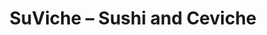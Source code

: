 ---
layout: place
title: SuViche – Sushi and Ceviche
permalink: /florida/miami/suviche-sushi-and-ceviche.html
stateAbbr: FL
stateName: Florida
cityName: Miami
seo:
  type: restaurant
  links: null
place_id: ChIJLe1Qway22YgRrteNP0IoMoE
photos:
  - name: >-
      places/ChIJLe1Qway22YgRrteNP0IoMoE/photos/AeeoHcIou4vtNCvUG0poNbGO3VQv9PoVweHh8OW2I-PhIAH9gp-mwjg2QC8RJqkGsI9AhegjovKA7bHxExNi_zDPFL4f1VZXouyvUiv3x4P61jmpkqkegKbW9_vaqXnoKBldzPsoYS2yEx1JR5Mm1e2x-u_mWGoF8c8gP4yZvESRpv-jvbaO1WFzkK3AU1sht_9LrEHo5KMj4eVsyFt_N62QPPP_IKg7WiJMruGsf-wPkbJLAOLktGkRrsav_gjTfEfAVzkP4NzCIFzRhpasPY3ZUfLbWMqBBQ1jXkuIXBVp-4McHg
    widthPx: 1800
    heightPx: 1200
    authorAttributions:
      - displayName: SuViche – Sushi and Ceviche
        uri: https://maps.google.com/maps/contrib/108227979046323765599
        photoUri: >-
          https://lh3.googleusercontent.com/a-/ALV-UjWN-L1LSX9kjO-7bRE-0I640uP2dtFVanPaGQxghH1-SVbgGn0oYQ=s100-p-k-no-mo
    flagContentUri: >-
      https://www.google.com/local/imagery/report/?cb_client=maps_api_places.places_api&image_key=!1e10!2sAF1QipMIMtDyRATuh4mBSQ1gC08yDRp5lCA3BYZGdAth&hl=en-US
    googleMapsUri: >-
      https://www.google.com/maps/place//data=!3m4!1e2!3m2!1sAF1QipMIMtDyRATuh4mBSQ1gC08yDRp5lCA3BYZGdAth!2e10!4m2!3m1!1s0x88d9b6acc150ed2d:0x813228423f8dd7ae
  - name: >-
      places/ChIJLe1Qway22YgRrteNP0IoMoE/photos/AeeoHcIpG9gSR6ccAT4pmxoklTs1K3PoMkcFqyOccyq-S1krnh2cGqufQ3atgdZkkS2IAD4OcVg4fUWTgd2wk3mhSjgXw5KKh99YJQb8sjXEEAx3dKJnDirA9pg_kZ2nAoI5Yyqg21Rchq5P2RlDx1qtb4Fgs5stKJ9wcC86FUH-jsrRRQK-1Er6Fhmn_DvzKumTF-p1HM8TTQB0aMEifKJTDRQgiJm6utbPaHdOvkvPIXrurptcWTHr9t0ptqXISYWhO_WRUGyuD_3uu9SwzLHAKn0-IlG4tWCCrR_7CPm0RSTfQQ
    widthPx: 900
    heightPx: 720
    authorAttributions:
      - displayName: SuViche – Sushi and Ceviche
        uri: https://maps.google.com/maps/contrib/108227979046323765599
        photoUri: >-
          https://lh3.googleusercontent.com/a-/ALV-UjWN-L1LSX9kjO-7bRE-0I640uP2dtFVanPaGQxghH1-SVbgGn0oYQ=s100-p-k-no-mo
    flagContentUri: >-
      https://www.google.com/local/imagery/report/?cb_client=maps_api_places.places_api&image_key=!1e10!2sAF1QipNWTboJde-oJOfrRKXHIXjOSOiC65AmXQrdpafE&hl=en-US
    googleMapsUri: >-
      https://www.google.com/maps/place//data=!3m4!1e2!3m2!1sAF1QipNWTboJde-oJOfrRKXHIXjOSOiC65AmXQrdpafE!2e10!4m2!3m1!1s0x88d9b6acc150ed2d:0x813228423f8dd7ae
  - name: >-
      places/ChIJLe1Qway22YgRrteNP0IoMoE/photos/AeeoHcLP8yV6qiUyoIT8QkBLtARoMWVGJLIS5B1xArtl__1e8bSILjB0C0qmhZzsoULif3KjUql77yn70XXUn6m7o6Do5gMY4HJwy6felSxpyFmKS_CGe10tCCX0a021d0QEqWMKnLySnVrwRbAw4ocb01tjYE9OE8v2tQpphwAva02fBQUioTtlhOWYZEI5U0DEhbSQppIfbDfmqncecb3p4q3dka98snYXAcqqkTacQgjpbIxI64RsspyySwZlWivlCkdL2wcTEUoUiIIM_sTotX6MP6RCgotV-iZM75QWEpHwbcmxJ-VxtWpsZoGRrdprUcw3jqHppk8ZEIZ6wwmhvhCqPS9NV8B7l-nHbEuOVmHP0K47xa8jys5jpNkBX53eMNs26gix0uGMnytOMlQ9Un9qQZX4VEn6KdAHPdNU0kU
    widthPx: 4800
    heightPx: 3600
    authorAttributions:
      - displayName: Marek Ośka
        uri: https://maps.google.com/maps/contrib/109872956586383611204
        photoUri: >-
          https://lh3.googleusercontent.com/a/ACg8ocIOWIQ5Bw2G5_m6U_1-oTnXgaUBgNVQyhjIv7UtfjeojlhX7g=s100-p-k-no-mo
    flagContentUri: >-
      https://www.google.com/local/imagery/report/?cb_client=maps_api_places.places_api&image_key=!1e10!2sCIHM0ogKEICAgMCo5sCdXA&hl=en-US
    googleMapsUri: >-
      https://www.google.com/maps/place//data=!3m4!1e2!3m2!1sCIHM0ogKEICAgMCo5sCdXA!2e10!4m2!3m1!1s0x88d9b6acc150ed2d:0x813228423f8dd7ae
  - name: >-
      places/ChIJLe1Qway22YgRrteNP0IoMoE/photos/AeeoHcIOK35_YbjG45ZLnD4W4HnP2FmorzdRcCE4CGiLiAtcBHOLVPN2CMYOiZ0MnpcOpe0ge287UWphfHC8gfiI99THsn6U0DDgqboMEAS-DRHS81gC7ntATM7QqeTberQyledeZUGcTdCgzwMNE-wN_a-aL0lqAONcSLmagS7qcibpkzNQtAOnTsgDVGr-7BFDfmMPR2AX9BsHJlSa8gNxsM9lWJEPgqw5D8oM0R7zPLw1FK1Qp4b_5kwYjKB6zBOe2WP8p1Jfsh9sSHmNHAsKBJscZ_no-j0WIkDIQp1z-EBOJQ
    widthPx: 2304
    heightPx: 3456
    authorAttributions:
      - displayName: SuViche – Sushi and Ceviche
        uri: https://maps.google.com/maps/contrib/108227979046323765599
        photoUri: >-
          https://lh3.googleusercontent.com/a-/ALV-UjWN-L1LSX9kjO-7bRE-0I640uP2dtFVanPaGQxghH1-SVbgGn0oYQ=s100-p-k-no-mo
    flagContentUri: >-
      https://www.google.com/local/imagery/report/?cb_client=maps_api_places.places_api&image_key=!1e10!2sAF1QipMHlwy8wOStXRSYwWlZhJbmy-dxbO8WQJw4jsh3&hl=en-US
    googleMapsUri: >-
      https://www.google.com/maps/place//data=!3m4!1e2!3m2!1sAF1QipMHlwy8wOStXRSYwWlZhJbmy-dxbO8WQJw4jsh3!2e10!4m2!3m1!1s0x88d9b6acc150ed2d:0x813228423f8dd7ae
  - name: >-
      places/ChIJLe1Qway22YgRrteNP0IoMoE/photos/AeeoHcLdLkzISbMG-qrRRJbfAfoHefZUhswfFZx2XOKjfu2BVA4U5pM3p6bOcKzGXrbPDzI00hcfXw1v5Hf3izueEpbDvbG2bAGdJkToXKkaDSyroJHVzZY1JWM0gfu-4T272JIwb7qMsPCmB55GxK74T_5uSHoBoyEpapVU3f8VQiPUR0jYwS9Ij-e1F9Be0R37T_7tKGwlaIUg-VvzPbfyopsuhmxjVDhkqEFunD11Al5DeUznFrIdj4hYuVcKueEvsArs_eMiDpuyb51DdSC2TW0iHESB9Jt0Jm7zG9kx94gWIaEncDELtrbXmkVekK0huYj2Li4y21O2J_nZjviqxk7TpZE0xQa7qjaBM2Dgq0fijj_LEFrY4QHnWb1TZUDS1l2M46xut1tru55Sj_E9kpHixNv1uErukE4hKs7Tuv27T38Q
    widthPx: 4800
    heightPx: 3600
    authorAttributions:
      - displayName: D B
        uri: https://maps.google.com/maps/contrib/101084917581520191719
        photoUri: >-
          https://lh3.googleusercontent.com/a/ACg8ocLzC0PfEH3DnLhwJFIpJKabzr9wcnMaUFl84bf4oN9aggGCJw=s100-p-k-no-mo
    flagContentUri: >-
      https://www.google.com/local/imagery/report/?cb_client=maps_api_places.places_api&image_key=!1e10!2sCIHM0ogKEICAgID9npCWrAE&hl=en-US
    googleMapsUri: >-
      https://www.google.com/maps/place//data=!3m4!1e2!3m2!1sCIHM0ogKEICAgID9npCWrAE!2e10!4m2!3m1!1s0x88d9b6acc150ed2d:0x813228423f8dd7ae
  - name: >-
      places/ChIJLe1Qway22YgRrteNP0IoMoE/photos/AeeoHcJnmxqQJYpixEMgoHmpGX9NHwfkbhwXWJwFcid-3MXq7vv5PO-l5OzJTCV76qOThZGZcI12pl7hDe7SX7OoZZ4xbh-XspCwd4T127dkGY3Ergn7lDAfN5ZugQ4peRlxg7fg34L4KrQeGiZC06En5V3izSgcRpeYwxDnO-9HbkNbx3uCGC2Hm432opB9YPgS0NN00xCX3Aqr-iP7a8JBFrpNAsLTG6xVNe0FOeC7AJzg71knnmSGunZsECjSJdl75qBadHiDqS78uBKYYV2lRBvoI-quoNJZLTc4D9wgwA_jNw
    widthPx: 900
    heightPx: 720
    authorAttributions:
      - displayName: SuViche – Sushi and Ceviche
        uri: https://maps.google.com/maps/contrib/108227979046323765599
        photoUri: >-
          https://lh3.googleusercontent.com/a-/ALV-UjWN-L1LSX9kjO-7bRE-0I640uP2dtFVanPaGQxghH1-SVbgGn0oYQ=s100-p-k-no-mo
    flagContentUri: >-
      https://www.google.com/local/imagery/report/?cb_client=maps_api_places.places_api&image_key=!1e10!2sAF1QipPyRTB9r44Au_Y2NdBvdADMRu1iZxjw96zxRkQQ&hl=en-US
    googleMapsUri: >-
      https://www.google.com/maps/place//data=!3m4!1e2!3m2!1sAF1QipPyRTB9r44Au_Y2NdBvdADMRu1iZxjw96zxRkQQ!2e10!4m2!3m1!1s0x88d9b6acc150ed2d:0x813228423f8dd7ae
  - name: >-
      places/ChIJLe1Qway22YgRrteNP0IoMoE/photos/AeeoHcKJRcXvFY6eigxHr_5CHI59z5unpeLkrZSYaoM5-07Su6uGaDEtPtbLs1YCyTo5S1tDwAlz8pmTF0uu5x1y6SHjUZucCyrR7zZUHD1QvlR8NryaYou_djiQFXRPe8B-EE1H1aNlRVpoWwS4dE-BGdahUisMsM6OSAp_T--X1grvfyG-pU4umzblhUF8jhFl9xpPavmj-72tgkU_g1kSWYTW_lZQaoC0Z2NINz2jHVqq67JDwYaFoKh-yPYTDGjbiW5CX_zUDci9VpdUEaFmXdXxqRDFfByOp_BnfroYVrpMPCab20skKZXaQ9WQ5e_QgGB_sTNGQdHPNIm28m56ulb9DdXf0DAUvAXXXcn54T6p7lf71j_EAr2onZbhBT3Ip7aVvDIpBxMc1ZWiCZySN1E3RJ7YpH3I_qeEcLxO3Jl8Os0
    widthPx: 3024
    heightPx: 4032
    authorAttributions:
      - displayName: Luis Lascano
        uri: https://maps.google.com/maps/contrib/112305738447339511848
        photoUri: >-
          https://lh3.googleusercontent.com/a-/ALV-UjXZo48eVzNxd2DoJ-R_l-QBlbRGf5GIegTJScYsaOfIRq5qvSxPzA=s100-p-k-no-mo
    flagContentUri: >-
      https://www.google.com/local/imagery/report/?cb_client=maps_api_places.places_api&image_key=!1e10!2sCIHM0ogKEICAgICH98TP0gE&hl=en-US
    googleMapsUri: >-
      https://www.google.com/maps/place//data=!3m4!1e2!3m2!1sCIHM0ogKEICAgICH98TP0gE!2e10!4m2!3m1!1s0x88d9b6acc150ed2d:0x813228423f8dd7ae
  - name: >-
      places/ChIJLe1Qway22YgRrteNP0IoMoE/photos/AeeoHcJmjhfVkkvoT9cHOevsKaIXj_mrXY7h-8XGokYpy11C4g4FZG8nL6HWGORwew_aVNdVKPCGEoeggj_VCRHQ_hFBc-ccZT76JN2kyIgQQnLvjOgYsaX7dkn0-uM92uEQhwLrXAJADx7e35x6sBZ7JVSfLeCfjisCTM0YQyUPvxv8kl1jcvKnl8wRNFFDjz4bsHv2_WsxV9zQyleRjnUUrERDIorSURuLL2pkPPObCeWBppcQlBvJPHGIJuuxS5SJM2_LzsAidln3-wfwJ-zhu4eKQxyfrU5pFwmEeycNcMmhSw
    widthPx: 900
    heightPx: 720
    authorAttributions:
      - displayName: SuViche – Sushi and Ceviche
        uri: https://maps.google.com/maps/contrib/108227979046323765599
        photoUri: >-
          https://lh3.googleusercontent.com/a-/ALV-UjWN-L1LSX9kjO-7bRE-0I640uP2dtFVanPaGQxghH1-SVbgGn0oYQ=s100-p-k-no-mo
    flagContentUri: >-
      https://www.google.com/local/imagery/report/?cb_client=maps_api_places.places_api&image_key=!1e10!2sAF1QipOpRNqUP_fJKrrPmXBrxB1Q1zL4T2a3k4DcCun_&hl=en-US
    googleMapsUri: >-
      https://www.google.com/maps/place//data=!3m4!1e2!3m2!1sAF1QipOpRNqUP_fJKrrPmXBrxB1Q1zL4T2a3k4DcCun_!2e10!4m2!3m1!1s0x88d9b6acc150ed2d:0x813228423f8dd7ae
  - name: >-
      places/ChIJLe1Qway22YgRrteNP0IoMoE/photos/AeeoHcISD3s29YipSzuM7awKbrAo4iN_3Sv8I-XGAYPEnk9JRUTYRPQhnBKwB9NeyYgK5wlxgwYKLUZaphZF731krH0SRZD4Gk5MqRG8H6nQHUMJJkZY1dXQfgIOke8Kh70ZJ_nuMHLR3bPW1ZaYJ79kid5nc7vPFK-zqK4ZiLWKdl9sZKcCNLOwxxYYMU-R7G2fgz9SHNGbMOe-7zuL9sPnVrEXmxe92Hun4iPkIo7pYtSH4FlsILU5o60lXVDXGVKH7bVM-im6QPJdaLso2Kzzi71mkjoXtMiGjhBNdcQe-6-A4w
    widthPx: 900
    heightPx: 720
    authorAttributions:
      - displayName: SuViche – Sushi and Ceviche
        uri: https://maps.google.com/maps/contrib/108227979046323765599
        photoUri: >-
          https://lh3.googleusercontent.com/a-/ALV-UjWN-L1LSX9kjO-7bRE-0I640uP2dtFVanPaGQxghH1-SVbgGn0oYQ=s100-p-k-no-mo
    flagContentUri: >-
      https://www.google.com/local/imagery/report/?cb_client=maps_api_places.places_api&image_key=!1e10!2sAF1QipP-3wQslS0YHfQ7NdxX_kuGyOrRMO5-FvkDQHod&hl=en-US
    googleMapsUri: >-
      https://www.google.com/maps/place//data=!3m4!1e2!3m2!1sAF1QipP-3wQslS0YHfQ7NdxX_kuGyOrRMO5-FvkDQHod!2e10!4m2!3m1!1s0x88d9b6acc150ed2d:0x813228423f8dd7ae
  - name: >-
      places/ChIJLe1Qway22YgRrteNP0IoMoE/photos/AeeoHcL2suc5aQ-z6v9jXa_QrUgedyTqKIYg1oLmlFTUcLDvzBtzNUl4Wxro1df99A_JxZIK_R8k7Eo6L8wdeoFg32O6CQqN5us5Ndxko5YO4uXes2_eGubB54mB1sKjh5jjqRXjY2vnKUzpCBkKlgtqALrEBDMILUnbAXyDvNXlXOL_viG5PL34JXRDZRcZvGG8iSNGnsyOrC7atu8LdsmdDXAQI9N-tEFDR0fAPjkXuLJnxN1ca27g7gfkQu8gfI8GrMjx1hi06NGy56UoEa5rbQkGI_C2my-Y0f-WLpdHW2cUVg
    widthPx: 720
    heightPx: 720
    authorAttributions:
      - displayName: SuViche – Sushi and Ceviche
        uri: https://maps.google.com/maps/contrib/108227979046323765599
        photoUri: >-
          https://lh3.googleusercontent.com/a-/ALV-UjWN-L1LSX9kjO-7bRE-0I640uP2dtFVanPaGQxghH1-SVbgGn0oYQ=s100-p-k-no-mo
    flagContentUri: >-
      https://www.google.com/local/imagery/report/?cb_client=maps_api_places.places_api&image_key=!1e10!2sAF1QipNVF6oiz8APJs-FJ53DM2dhDRz-36NjyTnD9ceh&hl=en-US
    googleMapsUri: >-
      https://www.google.com/maps/place//data=!3m4!1e2!3m2!1sAF1QipNVF6oiz8APJs-FJ53DM2dhDRz-36NjyTnD9ceh!2e10!4m2!3m1!1s0x88d9b6acc150ed2d:0x813228423f8dd7ae
address: 2751 N Miami Ave, Miami, FL 33127, USA
street: 2751 N Miami Ave
city: Miami
state: FL
zip: '33127'
country: USA
neighborhood: Wynwood
latitude: '25.803124'
longitude: '-80.194879'
accessibility_options:
  wheelchairAccessibleParking: true
  wheelchairAccessibleEntrance: true
  wheelchairAccessibleRestroom: true
  wheelchairAccessibleSeating: true
business_status: OPERATIONAL
name: SuViche – Sushi and Ceviche
google_maps_links:
  directionsUri: >-
    https://www.google.com/maps/dir//''/data=!4m7!4m6!1m1!4e2!1m2!1m1!1s0x88d9b6acc150ed2d:0x813228423f8dd7ae!3e0
  placeUri: https://maps.google.com/?cid=9309547644727449518
  writeAReviewUri: >-
    https://www.google.com/maps/place//data=!4m3!3m2!1s0x88d9b6acc150ed2d:0x813228423f8dd7ae!12e1
  reviewsUri: >-
    https://www.google.com/maps/place//data=!4m4!3m3!1s0x88d9b6acc150ed2d:0x813228423f8dd7ae!9m1!1b1
  photosUri: >-
    https://www.google.com/maps/place//data=!4m3!3m2!1s0x88d9b6acc150ed2d:0x813228423f8dd7ae!10e5
primary_type: Restaurant
opening_hours:
  regular: null
  current: null
secondary_opening_hours:
  regular:
    weekdayDescriptions: null
    type: null
  current:
    weekdayDescriptions: null
    type: null
phone: null
price_level: null
price_range: null
rating: null
rating_count: 0
website: null
description: >-
  Explore SuViche in Miami, FL$$$SuViche – Sushi and Ceviche in Miami, FL,
  stands out as a vibrant spot blending Japanese and Peruvian flavors in the
  energetic Wynwood neighborhood, perfect for those seeking fresh sushi options
  nearby. This restaurant delights with its creative seafood dishes, including
  expertly prepared sushi and ceviche that highlight bold tastes and innovative
  presentations, making it a go-to choice for casual dining adventures. Situated
  on North Miami Avenue, it boasts excellent accessibility features like
  wheelchair-friendly entrances and seating, ensuring a comfortable experience
  for all visitors. Whether you're exploring top-rated sushi places near me or
  enjoying a laid-back meal, the lively atmosphere adds to its appeal as a
  memorable destination in the heart of Miami.
generative_summary: >-
  Explore SuViche in Miami, FL$$$SuViche – Sushi and Ceviche in Miami, FL,
  stands out as a vibrant spot blending Japanese and Peruvian flavors in the
  energetic Wynwood neighborhood, perfect for those seeking fresh sushi options
  nearby. This restaurant delights with its creative seafood dishes, including
  expertly prepared sushi and ceviche that highlight bold tastes and innovative
  presentations, making it a go-to choice for casual dining adventures. Situated
  on North Miami Avenue, it boasts excellent accessibility features like
  wheelchair-friendly entrances and seating, ensuring a comfortable experience
  for all visitors. Whether you're exploring top-rated sushi places near me or
  enjoying a laid-back meal, the lively atmosphere adds to its appeal as a
  memorable destination in the heart of Miami.
generative_disclosure: Summarized by AI using the Grok-3-Mini model.
reviews: null
review_summary: >-
  Visitor Feedback Highlights$$$While specific reviews weren't available in the
  latest data, general feedback from sushi enthusiasts about places like this
  one often praises the fresh, flavorful dishes that bring a fun twist to
  traditional sushi restaurants. Folks appreciate the creative fusion of
  Japanese and Peruvian elements, noting how it delivers satisfying meals that
  feel both innovative and delicious without overwhelming the palate. Many
  mention the welcoming vibe and solid portion sizes, making it a reliable pick
  for groups or solo diners looking for quality sushi close to me. Overall, the
  consensus leans positive, with highlights on the restaurant's ability to offer
  an enjoyable experience in a bustling area, though some suggest checking for
  peak-hour crowds to fully savor the ambiance. If you're hunting for the best
  sushi near me, it's worth considering based on these upbeat sentiments from
  the community.
review_disclosure: Summarized by AI using the Grok-3-Mini model.
parking_options: null
payment_options: null
allow_dogs: null
curbside_pickup: null
delivery: null
dine_in: null
good_for_children: null
good_for_groups: null
good_for_sports: null
live_music: null
menu_for_children: null
outdoor_seating: null
reservable: null
restroom: null
serves_beer: null
serves_breakfast: null
serves_brunch: null
serves_cocktails: null
serves_coffee: null
serves_dinner: null
serves_dessert: null
serves_lunch: null
serves_vegetarian_food: null
serves_wine: null
takeout: null
update_category: pro
places_description: null

---